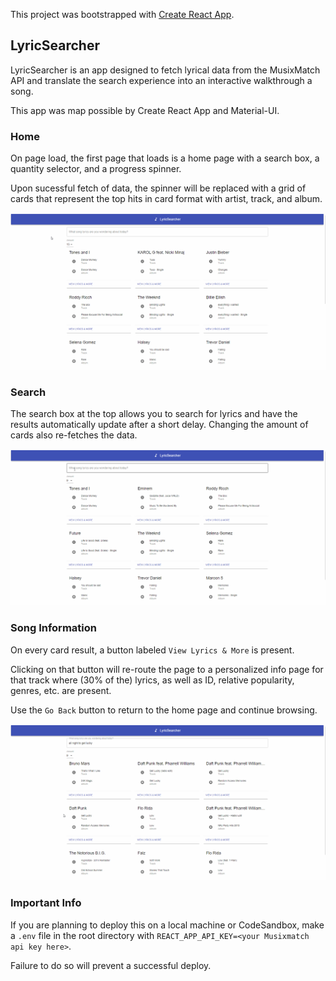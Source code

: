 This project was bootstrapped with [Create React App](https://github.com/facebook/create-react-app).

## LyricSearcher

LyricSearcher is an app designed to fetch lyrical data from the MusixMatch API and translate the search experience into an interactive walkthrough a song.

This app was map possible by Create React App and Material-UI.

### Home

On page load, the first page that loads is a home page with a search box, a quantity selector, and a progress spinner.

Upon sucessful fetch of data, the spinner will be replaced with a grid of cards that represent the top hits in card format with artist, track, and album.

![home-gif](demos/Home.gif)

### Search

The search box at the top allows you to search for lyrics and have the results automatically update after a short delay. Changing the amount of cards also re-fetches the data.

![search-gif](demos/Search.gif)

### Song Information

On every card result, a button labeled `View Lyrics & More` is present.

Clicking on that button will re-route the page to a personalized info page for that track where (30% of the) lyrics, as well as ID, relative popularity, genres, etc. are present.

Use the `Go Back` button to return to the home page and continue browsing.

![songinfo-gif](demos/SongInfo.gif)

### Important Info

If you are planning to deploy this on a local machine or CodeSandbox, make a `.env` file in the root directory with `REACT_APP_API_KEY=<your Musixmatch api key here>`.

Failure to do so will prevent a successful deploy.

